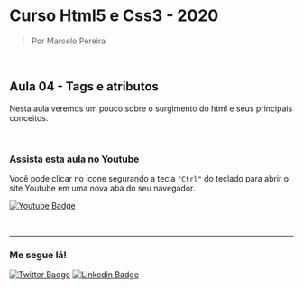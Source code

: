 # Curso Html5 e Css3 - 2020

> Por Marcelo Pereira

<br>

## Aula 04 - Tags e atributos

Nesta aula veremos um pouco sobre o surgimento do html e seus principais conceitos.

<br>

### Assista esta aula no Youtube
Você pode clicar no ícone segurando a tecla ``"Ctrl"`` do teclado para abrir o site Youtube em uma nova aba do seu navegador.

[![Youtube Badge](https://img.shields.io/badge/-Youtube-FF0000?style=flat-square&labelColor=FF0000&logo=youtube&logoColor=white&link=https://www.youtube.com/watch?v=ttaHuToZyIw)](https://www.youtube.com/watch?v=ttaHuToZyIw)

<br><hr>

### Me segue lá!
[![Twitter Badge](https://img.shields.io/badge/-Twitter-1ca0f1?style=flat-square&labelColor=1ca0f1&logo=twitter&logoColor=white&link=https://twitter.com/marcelopoars)](https://twitter.com/marcelopoars)
[![Linkedin Badge](https://img.shields.io/badge/-LinkedIn-blue?style=flat-square&logo=Linkedin&logoColor=white&link=https://www.linkedin.com/in/marcelopoars)](https://www.linkedin.com/in/marcelopoars)